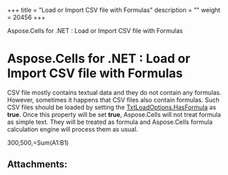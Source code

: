 +++
title = "Load or Import CSV file with Formulas" 
description = "" 
weight = 20456 
+++

Aspose.Cells for .NET : Load or Import CSV file with Formulas  

# Aspose.Cells for .NET : Load or Import CSV file with Formulas


CSV file mostly contains textual data and they do not contain any formulas. However, sometimes it happens that CSV files also contain formulas. Such CSV files should be loaded by setting the [TxtLoadOptions.HasFormula](https://apireference.aspose.com/net/cells/aspose.cells/txtloadoptions/properties/hasformula) as **true**. Once this property will be set **true**, Aspose.Cells will not treat formula as simple text. They will be treated as formula and Aspose.Cells formula calculation engine will process them as usual.


300,500,=Sum(A1:B1)



## Attachments:


